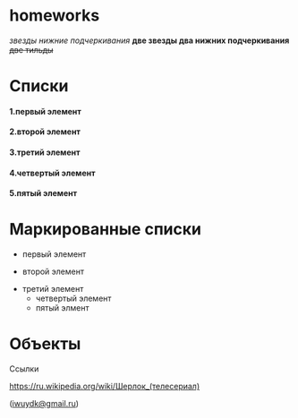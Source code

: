 # homeworks
*звезды нижние подчеркивания* **две звезды два нижних подчеркивания** ~~две тильды~~
# Списки
#### 1.первый элемент
#### 2.второй элемент
#### 3.третий элемент
#### 4.четвертый элемент
#### 5.пятый элемент
# Маркированные списки
 + первый элемент
 - второй элемент
 + третий элемент 
   - четвертый элемент 
   * пятый элмент
# Объекты
Ссылки

https://ru.wikipedia.org/wiki/Шерлок_(телесериал)

(iwuydk@gmail.ru)
